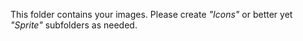 This folder contains your images.
Please create _"Icons"_ or better yet _"Sprite"_ subfolders as needed.
